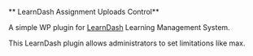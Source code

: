 ** LearnDash Assignment Uploads Control**

A simple WP plugin for [LearnDash](https://www.learndash.com/) Learning Management System.

This LearnDash plugin allows administrators to set limitations like max.